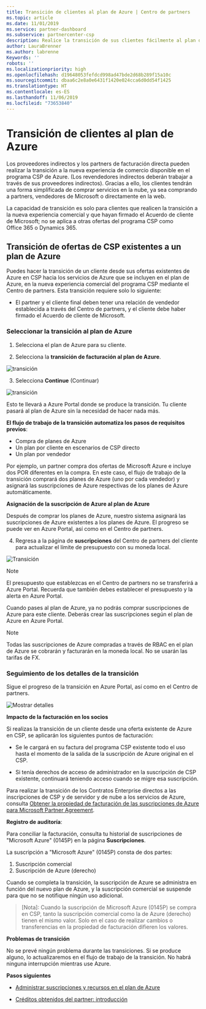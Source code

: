 ```yaml
---
title: Transición de clientes al plan de Azure | Centro de partners
ms.topic: article
ms.date: 11/01/2019
ms.service: partner-dashboard
ms.subservice: partnercenter-csp
description: Realice la transición de sus clientes fácilmente al plan de Azure
author: LauraBrenner
ms.author: labrenne
Keywords: ''
robots: ''
ms.localizationpriority: high
ms.openlocfilehash: d19648053fefdcd998ad47bde2d68b289f15a10c
ms.sourcegitcommit: dbaa6c2e8a0e6431f1420e024cca6d0dd54f1425
ms.translationtype: HT
ms.contentlocale: es-ES
ms.lasthandoff: 11/06/2019
ms.locfileid: "73653840"
---
```

# <a name="transition-your-customers-to-azure-plan"></a>Transición de clientes al plan de Azure

Los proveedores indirectos y los partners de facturación directa pueden realizar la transición a la nueva experiencia de comercio disponible en el programa CSP de Azure. (Los revendedores indirectos deberán trabajar a través de sus proveedores indirectos). Gracias a ello, los clientes tendrán una forma simplificada de comprar servicios en la nube, ya sea comprando a partners, vendedores de Microsoft o directamente en la web.

La capacidad de transición es solo para clientes que realicen la transición a la nueva experiencia comercial y que hayan firmado el Acuerdo de cliente de Microsoft; no se aplica a otras ofertas del programa CSP como Office 365 o Dynamics 365.

## <a name="transition-existing-csp-offers-to-an-azure-plan"></a>Transición de ofertas de CSP existentes a un plan de Azure

Puedes hacer la transición de un cliente desde sus ofertas existentes de Azure en CSP hacia los servicios de Azure que se incluyen en el plan de Azure, en la nueva experiencia comercial del programa CSP mediante el Centro de partners. Esta transición requiere solo lo siguiente:

- El partner y el cliente final deben tener una relación de vendedor establecida a través del Centro de partners, y el cliente debe haber firmado el Acuerdo de cliente de Microsoft.

### <a name="select-transition-to-azure-plan"></a>Seleccionar la transición al plan de Azure

1. Selecciona el plan de Azure para su cliente.

2. Selecciona la **transición de facturación al plan de Azure**.

![transición](images/azure/transition1.png)

3. Selecciona **Continue** (Continuar)

![transición](images/azure/transition2.png)

Esto te llevará a Azure Portal donde se produce la transición. Tu cliente pasará al plan de Azure sin la necesidad de hacer nada más. 

**El flujo de trabajo de la transición automatiza los pasos de requisitos previos**: 

- Compra de planes de Azure 
- Un plan por cliente en escenarios de CSP directo  
- Un plan por vendedor  

Por ejemplo, un partner compra dos ofertas de Microsoft Azure e incluye dos POR diferentes en la compra. En este caso, el flujo de trabajo de la transición comprará dos planes de Azure (uno por cada vendedor) y asignará las suscripciones de Azure respectivas de los planes de Azure automáticamente.  

**Asignación de la suscripción de Azure al plan de Azure**

Después de comprar los planes de Azure, nuestro sistema asignará las suscripciones de Azure existentes a los planes de Azure. El progreso se puede ver en Azure Portal, así como en el Centro de partners. 

4. Regresa a la página de **suscripciones**  del Centro de partners del cliente para actualizar el límite de presupuesto con su moneda local. 

![Transición](images/azure/transition3.png)

>[!NOTE]
>El presupuesto que establezcas en el Centro de partners no se transferirá a Azure Portal. Recuerda que también debes establecer el presupuesto y la alerta en Azure Portal.

Cuando pases al plan de Azure, ya no podrás comprar suscripciones de Azure para este cliente. Deberás crear las suscripciones según el plan de Azure en Azure Portal.

>[!NOTE]
> Todas las suscripciones de Azure compradas a través de RBAC en el plan de Azure se cobrarán y facturarán en la moneda local. No se usarán las tarifas de FX.

### <a name="track-your-transition-details"></a>Seguimiento de los detalles de la transición

Sigue el progreso de la transición en Azure Portal, así como en el Centro de partners.

![Mostrar detalles](images/azure/details1.png)

**Impacto de la facturación en los socios**

Si realizas la transición de un cliente desde una oferta existente de Azure en CSP, se aplicarán los siguientes puntos de facturación:

- Se le cargará en su factura del programa CSP existente todo el uso hasta el momento de la salida de la suscripción de Azure original en el CSP.

- Si tenía derechos de acceso de administrador en la suscripción de CSP existente, continuará teniendo acceso cuando se migre esa suscripción.

Para realizar la transición de los Contratos Enterprise directos a las inscripciones de CSP y de servidor y de nube a los servicios de Azure, consulta [Obtener la propiedad de facturación de las suscripciones de Azure para Microsoft Partner Agreement](https://docs.microsoft.com/azure/billing/mpa-request-ownership).

**Registro de auditoría**:

Para conciliar la facturación, consulta tu historial de suscripciones de "Microsoft Azure" (0145P) en la página **Suscripciones**. 

La suscripción a "Microsoft Azure" (0145P) consta de dos partes:
1. Suscripción comercial 
2. Suscripción de Azure (derecho)

Cuando se completa la transición, la suscripción de Azure se administra en función del nuevo plan de Azure, y la suscripción comercial se suspende para que no se notifique ningún uso adicional.  

>[Nota]: Cuando la suscripción de Microsoft Azure (0145P) se compra en CSP, tanto la suscripción comercial como la de Azure (derecho) tienen el mismo valor. Solo en el caso de realizar cambios o transferencias en la propiedad de facturación difieren los valores. 

**Problemas de transición**

No se prevé ningún problema durante las transiciones. Si se produce alguno, lo actualizaremos en el flujo de trabajo de la transición. No habrá ninguna interrupción mientras use Azure.  

**Pasos siguientes**

- [Administrar suscripciones y recursos en el plan de Azure](azure-plan-manage.md)

- [Créditos obtenidos del partner: introducción](partner-earned-credit.md)



